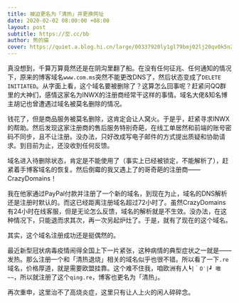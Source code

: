 ```yaml
---
title: 被迫更名为「清热」并更换网址
date: 2020-02-02 08:00:00 +08:00
layout: post
subtitle: https://🈳.cc/bb
author: 熊的猫
cover: https://quiet.a.blog.hi.cn/large/00337920ly1gl79bmj02lj20qv0k5n2r.jpg
---
```


真没想到，千算万算竟然还是在阴沟里翻了船。在没有任何征兆、任何通知的情况下，原来的博客域名`www.com.ms`突然不能更改DNS了，然后状态变成了`DELETE INITIATED`。从字面上看，这个域名要被删除了？这算怎么回事呢？赶紧问QQ群里的大神们，感情这家名为INWX的注册商经常干这样的事情。域名大佬&知名博主胡记也曾遭遇过域名被莫名删除的情况。

钱花了，但是商品服务被莫名删除，这肯定会让人窝火。于是乎，赶紧寻求INWX的帮助。然后发现这家注册商的售后服务特别奇葩，在线工单居然和前端的账号密码不同步，且不让注册。没办法，只好改成写电子邮件的方式提出质疑和协助请求。到目前为止，还没收到任何反馈。

域名进入待删除状态，肯定是不能使用了（事实上已经被锁定，不能解析了），赶紧着手博客域名的恢复。然后倒霉的我又遇上了的哥奇葩的注册商——CrazyDomains！

我在他家通过PayPal付款并注册了一个新的域名，到现在为止，域名的DNS解析还是注册时默认的。而这已经距离注册域名超过72小时了。虽然CrazyDomains有24小时在线客服，但是无论怎么反馈，域名的解析就是不生效。没办法，在这种情况下，只能退而求其次，再一次另起炉灶了。于是，就有了现在的这个域名。

其实，这个域名注册成功还是挺偶然的。

最近新型冠状病毒疫情闹得全国上下一片紧张，这种病情的典型症状之一就是——发热。那么注册一个和「清热退烧」相关的域名似乎也很不错。所以看了一下`.re`域名，价格厚道，就是需要欧盟挂靠。这个难不住我，咱欧洲有人`┗|｀O′|┛ 嗷~~`，所以就注册了这个`qing.re`，博客也更名为「清热」。

再次重申，这里治不了高烧炎症，这里只有让人上火的闲人碎碎念。